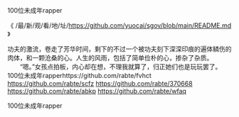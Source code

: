 
100位未成年rapper




《 /最/新/观/看/地/址/https://github.com/yuocai/sgov/blob/main/README.md 》




功夫的激流，卷走了芳华时间，剩下的不过一个被功夫刻下深深印痕的遍体鳞伤的肉体，和一颗沧桑的心。人生的风雨，包括了简单俭朴的心，掺杂了杂质。
　　“嗯。”女孩点拍板，内心却在想，不理我就算了，归正她们也是玩玩罢了。
100位未成年rapperhttps://github.com/rabte/fvhct
https://github.com/rabte/scfz
https://github.com/rabte/370668
https://github.com/rabte/abkp
https://github.com/rabte/wfaq





100位未成年rapper

